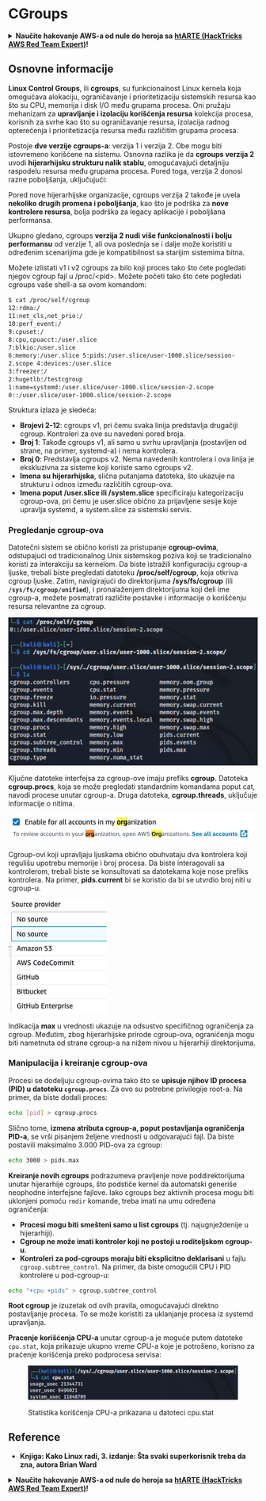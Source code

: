 # CGroups

<details>

<summary><strong>Naučite hakovanje AWS-a od nule do heroja sa</strong> <a href="https://training.hacktricks.xyz/courses/arte"><strong>htARTE (HackTricks AWS Red Team Expert)</strong></a><strong>!</strong></summary>

Drugi načini podrške HackTricks-u:

* Ako želite da vidite **vašu kompaniju reklamiranu na HackTricks-u** ili **preuzmete HackTricks u PDF formatu** proverite [**SUBSCRIPTION PLANS**](https://github.com/sponsors/carlospolop)!
* Nabavite [**zvanični PEASS & HackTricks swag**](https://peass.creator-spring.com)
* Otkrijte [**The PEASS Family**](https://opensea.io/collection/the-peass-family), našu kolekciju ekskluzivnih [**NFT-ova**](https://opensea.io/collection/the-peass-family)
* **Pridružite se** 💬 [**Discord grupi**](https://discord.gg/hRep4RUj7f) ili [**telegram grupi**](https://t.me/peass) ili nas **pratite** na **Twitter-u** 🐦 [**@carlospolopm**](https://twitter.com/hacktricks\_live)**.**
* **Podelite svoje hakovanje trikove slanjem PR-ova na** [**HackTricks**](https://github.com/carlospolop/hacktricks) i [**HackTricks Cloud**](https://github.com/carlospolop/hacktricks-cloud) github repozitorijume.

</details>

## Osnovne informacije

**Linux Control Groups**, ili **cgroups**, su funkcionalnost Linux kernela koja omogućava alokaciju, ograničavanje i prioritetizaciju sistemskih resursa kao što su CPU, memorija i disk I/O među grupama procesa. Oni pružaju mehanizam za **upravljanje i izolaciju korišćenja resursa** kolekcija procesa, korisnih za svrhe kao što su ograničavanje resursa, izolacija radnog opterećenja i prioritetizacija resursa među različitim grupama procesa.

Postoje **dve verzije cgroups-a**: verzija 1 i verzija 2. Obe mogu biti istovremeno korišćene na sistemu. Osnovna razlika je da **cgroups verzija 2** uvodi **hijerarhijsku strukturu nalik stablu**, omogućavajući detaljniju raspodelu resursa među grupama procesa. Pored toga, verzija 2 donosi razne poboljšanja, uključujući:

Pored nove hijerarhijske organizacije, cgroups verzija 2 takođe je uvela **nekoliko drugih promena i poboljšanja**, kao što je podrška za **nove kontrolere resursa**, bolja podrška za legacy aplikacije i poboljšana performansa.

Ukupno gledano, cgroups **verzija 2 nudi više funkcionalnosti i bolju performansu** od verzije 1, ali ova poslednja se i dalje može koristiti u određenim scenarijima gde je kompatibilnost sa starijim sistemima bitna.

Možete izlistati v1 i v2 cgroups za bilo koji proces tako što ćete pogledati njegov cgroup fajl u /proc/\<pid>. Možete početi tako što ćete pogledati cgroups vaše shell-a sa ovom komandom:

```shell-session
$ cat /proc/self/cgroup
12:rdma:/
11:net_cls,net_prio:/
10:perf_event:/
9:cpuset:/
8:cpu,cpuacct:/user.slice
7:blkio:/user.slice
6:memory:/user.slice 5:pids:/user.slice/user-1000.slice/session-2.scope 4:devices:/user.slice
3:freezer:/
2:hugetlb:/testcgroup
1:name=systemd:/user.slice/user-1000.slice/session-2.scope
0::/user.slice/user-1000.slice/session-2.scope
```

Struktura izlaza je sledeća:

* **Brojevi 2-12**: cgroups v1, pri čemu svaka linija predstavlja drugačiji cgroup. Kontroleri za ove su navedeni pored broja.
* **Broj 1**: Takođe cgroups v1, ali samo u svrhu upravljanja (postavljen od strane, na primer, systemd-a) i nema kontrolera.
* **Broj 0**: Predstavlja cgroups v2. Nema navedenih kontrolera i ova linija je ekskluzivna za sisteme koji koriste samo cgroups v2.
* **Imena su hijerarhijska**, slična putanjama datoteka, što ukazuje na strukturu i odnos između različitih cgroup-ova.
* **Imena poput /user.slice ili /system.slice** specificiraju kategorizaciju cgroup-ova, pri čemu je user.slice obično za prijavljene sesije koje upravlja systemd, a system.slice za sistemski servis.

### Pregledanje cgroup-ova

Datotečni sistem se obično koristi za pristupanje **cgroup-ovima**, odstupajući od tradicionalnog Unix sistemskog poziva koji se tradicionalno koristi za interakciju sa kernelom. Da biste istražili konfiguraciju cgroup-a ljuske, trebali biste pregledati datoteku **/proc/self/cgroup**, koja otkriva cgroup ljuske. Zatim, navigirajući do direktorijuma **/sys/fs/cgroup** (ili **`/sys/fs/cgroup/unified`**), i pronalaženjem direktorijuma koji deli ime cgroup-a, možete posmatrati različite postavke i informacije o korišćenju resursa relevantne za cgroup.

![Cgroup Filesystem](<../../../.gitbook/assets/image (10) (2) (2).png>)

Ključne datoteke interfejsa za cgroup-ove imaju prefiks **cgroup**. Datoteka **cgroup.procs**, koja se može pregledati standardnim komandama poput cat, navodi procese unutar cgroup-a. Druga datoteka, **cgroup.threads**, uključuje informacije o nitima.

![Cgroup Procs](<../../../.gitbook/assets/image (1) (1) (5).png>)

Cgroup-ovi koji upravljaju ljuskama obično obuhvataju dva kontrolera koji regulišu upotrebu memorije i broj procesa. Da biste interagovali sa kontrolerom, trebali biste se konsultovati sa datotekama koje nose prefiks kontrolera. Na primer, **pids.current** bi se koristio da bi se utvrdio broj niti u cgroup-u.

![Cgroup Memory](<../../../.gitbook/assets/image (3) (5).png>)

Indikacija **max** u vrednosti ukazuje na odsustvo specifičnog ograničenja za cgroup. Međutim, zbog hijerarhijske prirode cgroup-ova, ograničenja mogu biti nametnuta od strane cgroup-a na nižem nivou u hijerarhiji direktorijuma.

### Manipulacija i kreiranje cgroup-ova

Procesi se dodeljuju cgroup-ovima tako što se **upisuje njihov ID procesa (PID) u datoteku `cgroup.procs`**. Za ovo su potrebne privilegije root-a. Na primer, da biste dodali proces:

```bash
echo [pid] > cgroup.procs
```

Slično tome, **izmena atributa cgroup-a, poput postavljanja ograničenja PID-a**, se vrši pisanjem željene vrednosti u odgovarajući fajl. Da biste postavili maksimalno 3.000 PID-ova za cgroup:

```bash
echo 3000 > pids.max
```

**Kreiranje novih cgroups** podrazumeva pravljenje nove poddirektorijuma unutar hijerarhije cgroups, što podstiče kernel da automatski generiše neophodne interfejsne fajlove. Iako cgroups bez aktivnih procesa mogu biti uklonjeni pomoću `rmdir` komande, treba imati na umu određena ograničenja:

* **Procesi mogu biti smešteni samo u list cgroups** (tj. najugnježdenije u hijerarhiji).
* **Cgroup ne može imati kontroler koji ne postoji u roditeljskom cgroup-u**.
* **Kontroleri za pod-cgroups moraju biti eksplicitno deklarisani** u fajlu `cgroup.subtree_control`. Na primer, da biste omogućili CPU i PID kontrolere u pod-cgroup-u:

```bash
echo "+cpu +pids" > cgroup.subtree_control
```

**Root cgroup** je izuzetak od ovih pravila, omogućavajući direktno postavljanje procesa. To se može koristiti za uklanjanje procesa iz systemd upravljanja.

**Pracenje korišćenja CPU-a** unutar cgroup-a je moguće putem datoteke `cpu.stat`, koja prikazuje ukupno vreme CPU-a koje je potrošeno, korisno za praćenje korišćenja preko podprocesa servisa:

<figure><img src="../../../.gitbook/assets/image (2) (6) (3).png" alt=""><figcaption><p>Statistika korišćenja CPU-a prikazana u datoteci cpu.stat</p></figcaption></figure>

## Reference

* **Knjiga: Kako Linux radi, 3. izdanje: Šta svaki superkorisnik treba da zna, autora Brian Ward**

<details>

<summary><strong>Naučite hakovanje AWS-a od nule do heroja sa</strong> <a href="https://training.hacktricks.xyz/courses/arte"><strong>htARTE (HackTricks AWS Red Team Expert)</strong></a><strong>!</strong></summary>

Drugi načini podrške HackTricks-u:

* Ako želite da vidite **vašu kompaniju reklamiranu u HackTricks-u** ili **preuzmete HackTricks u PDF formatu**, proverite [**PLANOVE ZA PRETPLATU**](https://github.com/sponsors/carlospolop)!
* Nabavite [**zvanični PEASS & HackTricks swag**](https://peass.creator-spring.com)
* Otkrijte [**The PEASS Family**](https://opensea.io/collection/the-peass-family), našu kolekciju ekskluzivnih [**NFT-ova**](https://opensea.io/collection/the-peass-family)
* **Pridružite se** 💬 [**Discord grupi**](https://discord.gg/hRep4RUj7f) ili [**telegram grupi**](https://t.me/peass) ili nas **pratite** na **Twitter-u** 🐦 [**@carlospolopm**](https://twitter.com/hacktricks\_live)**.**
* **Podelite svoje hakovanje trikove slanjem PR-ova na** [**HackTricks**](https://github.com/carlospolop/hacktricks) i [**HackTricks Cloud**](https://github.com/carlospolop/hacktricks-cloud) github repozitorijume.

</details>
